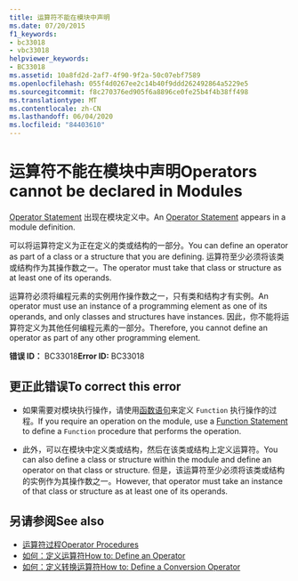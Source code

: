 ```yaml
---
title: 运算符不能在模块中声明
ms.date: 07/20/2015
f1_keywords:
- bc33018
- vbc33018
helpviewer_keywords:
- BC33018
ms.assetid: 10a8fd2d-2af7-4f90-9f2a-50c07ebf7589
ms.openlocfilehash: 055f4d0267ee2c14b40f9ddd262492864a5229e5
ms.sourcegitcommit: f8c270376ed905f6a8896ce0fe25b4f4b38ff498
ms.translationtype: MT
ms.contentlocale: zh-CN
ms.lasthandoff: 06/04/2020
ms.locfileid: "84403610"
---
```

# <a name="operators-cannot-be-declared-in-modules"></a><span data-ttu-id="4f905-102">运算符不能在模块中声明</span><span class="sxs-lookup"><span data-stu-id="4f905-102">Operators cannot be declared in Modules</span></span>
<span data-ttu-id="4f905-103">[Operator Statement](../language-reference/statements/operator-statement.md) 出现在模块定义中。</span><span class="sxs-lookup"><span data-stu-id="4f905-103">An [Operator Statement](../language-reference/statements/operator-statement.md) appears in a module definition.</span></span>  
  
 <span data-ttu-id="4f905-104">可以将运算符定义为正在定义的类或结构的一部分。</span><span class="sxs-lookup"><span data-stu-id="4f905-104">You can define an operator as part of a class or a structure that you are defining.</span></span> <span data-ttu-id="4f905-105">运算符至少必须将该类或结构作为其操作数之一。</span><span class="sxs-lookup"><span data-stu-id="4f905-105">The operator must take that class or structure as at least one of its operands.</span></span>  
  
 <span data-ttu-id="4f905-106">运算符必须将编程元素的实例用作操作数之一，只有类和结构才有实例。</span><span class="sxs-lookup"><span data-stu-id="4f905-106">An operator must use an instance of a programming element as one of its operands, and only classes and structures have instances.</span></span> <span data-ttu-id="4f905-107">因此，你不能将运算符定义为其他任何编程元素的一部分。</span><span class="sxs-lookup"><span data-stu-id="4f905-107">Therefore, you cannot define an operator as part of any other programming element.</span></span>  
  
 <span data-ttu-id="4f905-108">**错误 ID：** BC33018</span><span class="sxs-lookup"><span data-stu-id="4f905-108">**Error ID:** BC33018</span></span>  
  
## <a name="to-correct-this-error"></a><span data-ttu-id="4f905-109">更正此错误</span><span class="sxs-lookup"><span data-stu-id="4f905-109">To correct this error</span></span>  
  
- <span data-ttu-id="4f905-110">如果需要对模块执行操作，请使用[函数语句](../language-reference/statements/function-statement.md)来定义 `Function` 执行操作的过程。</span><span class="sxs-lookup"><span data-stu-id="4f905-110">If you require an operation on the module, use a [Function Statement](../language-reference/statements/function-statement.md) to define a `Function` procedure that performs the operation.</span></span>  
  
- <span data-ttu-id="4f905-111">此外，可以在模块中定义类或结构，然后在该类或结构上定义运算符。</span><span class="sxs-lookup"><span data-stu-id="4f905-111">You can also define a class or structure within the module and define an operator on that class or structure.</span></span> <span data-ttu-id="4f905-112">但是，该运算符至少必须将该类或结构的实例作为其操作数之一。</span><span class="sxs-lookup"><span data-stu-id="4f905-112">However, that operator must take an instance of that class or structure as at least one of its operands.</span></span>  
  
## <a name="see-also"></a><span data-ttu-id="4f905-113">另请参阅</span><span class="sxs-lookup"><span data-stu-id="4f905-113">See also</span></span>

- [<span data-ttu-id="4f905-114">运算符过程</span><span class="sxs-lookup"><span data-stu-id="4f905-114">Operator Procedures</span></span>](../programming-guide/language-features/procedures/operator-procedures.md)
- [<span data-ttu-id="4f905-115">如何：定义运算符</span><span class="sxs-lookup"><span data-stu-id="4f905-115">How to: Define an Operator</span></span>](../programming-guide/language-features/procedures/how-to-define-an-operator.md)
- [<span data-ttu-id="4f905-116">如何：定义转换运算符</span><span class="sxs-lookup"><span data-stu-id="4f905-116">How to: Define a Conversion Operator</span></span>](../programming-guide/language-features/procedures/how-to-define-a-conversion-operator.md)
